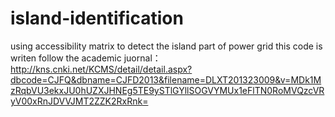 # island-identification
using accessibility matrix to detect the island part of power grid
this code is writen follow the academic juornal：http://kns.cnki.net/KCMS/detail/detail.aspx?dbcode=CJFQ&dbname=CJFD2013&filename=DLXT201323009&v=MDk1MzRqbVU3ekxJU0hUZXJHNEg5TE9ySTlGYllSOGVYMUx1eFlTN0RoMVQzcVRyV00xRnJDVVJMT2ZZK2RxRnk=
